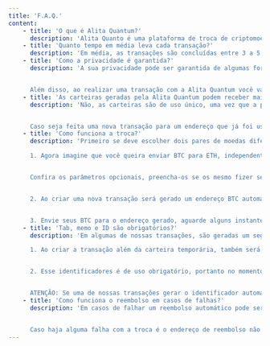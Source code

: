 ```yaml
---
title: 'F.A.Q.'
content:
    - title: 'O que é Alita Quantum?'
      description: 'Alita Quanto é uma plataforma de troca de criptomoedas sem custódia, que prioriza a privacidade das transações gerando carteiras temporárias que podem ser usadas uma única vez.'
    - title: 'Quanto tempo em média leva cada transação?'
      description: 'Em média, as transações são concluídas entre 3 a 5 minutos. Este é o tempo médio após a confirmação do recebimento do montante que deseja trocar.'
    - title: 'Como a privacidade é garantida?'
      description: 'A sua privacidade pode ser garantida de algumas formas, a primeira é que não exigimos cadastros para realizar as transações, a segunda é que ao realizar uma transação uma nova carteira é gerada e válida apenas para uma única transação.


      Além disso, ao realizar uma transação com a Alita Quantum você vai estar ocultando a origem real de suas criptomoedas, deixando menos exposta a sua real carteira, pois o HASH que compõem as informações da transação será gerado com as informações da carteira temporária.'
    - title: 'As carteiras geradas pela Alita Quantum podem receber mais de uma transação?'
      description: 'Não, as carteiras são de uso único, uma vez que a primeira transação for realizada eĺa não poderá receber novas.


      Caso seja feita uma nova transação para um endereço que já foi usado antes, suas moedas podem ser perdidas, portanto não realize essa prática.'
    - title: 'Como funciona a troca?'
      description: 'Primeiro se deve escolher dois pares de moedas diferentes ou iguais, exemplo: BTC x ETH ou BTC x BTC.

      1. Agora imagine que você queira enviar BTC para ETH, independente de quem vai receber os ETH você deve ter em mãos o endereço válido, informe o endereço para criar uma nova transação e a quantidade de BTC que deseja enviar.


      Confira os parâmetros opcionais, preencha-os se os mesmo fizer sentidos para você (notificação por e-mail ou endereço de reembolso).


      2. Ao criar uma nova transação será gerado um endereço BTC automaticamente, aqui se deve conferir aos dados do destinatário, como o endereço ETH e a quantidade aproximada que o mesmo irá receber.


      3. Envie seus BTC para o endereço gerado, aguarde alguns instantes até que a troca entre BTC e ETH seja realizada, automaticamente o sistema irá enviar os ETH para a carteira informada.'
    - title: 'Tab, memo e ID são obrigatórios?'
      description: 'Em algumas de nossas transações, são geradas um segundo identificador além do endereço da carteira tradicional, esses identificadores são de uso obrigatório, exemplo: Imagine que você queira enviar BNB para BTC.

      1. Ao criar a transação além da carteira temporária, também será gerada um identificador mais conhecido como (ID/MENO/TAG).


      2. Esse identificadores é de uso obrigatório, portanto no momento de você enviar seus BNB, além de informar a carteira você também deve informar o identificador.


      ATENÇÃO: Se uma de nossas transações gerar o identificador automaticamente, e ele não for informado no momento de enviar as moedas, elas podem ser perdidas, nesse caso entre em contato com o suporte por e-mail [suporte@alitaquantum.com](mailto:suporte@alitaquantum.com).'
    - title: 'Como funciona o reembolso em casos de falhas?'
      description: 'Em casos de falhar um reembolso automático pode ser iniciado pelo próprio sistemas de troca, para que isso seja possível antes de criar a transação deve ser informado o endereço de reembolso, normalmente o endereço deve ser compatível com a moeda de origem, exemplo: Se você estiver enviando BTC para ETH o endereço de reembolso deve ser um endereço BTC válido.


      Caso haja alguma falha com a troca é o endereço de reembolso não tenha sido informado por favor entre em contato com o suporte por e-mail [suporte@alitaquantum.com](mailto:suporte@alitaquantum.com).'
---
```

